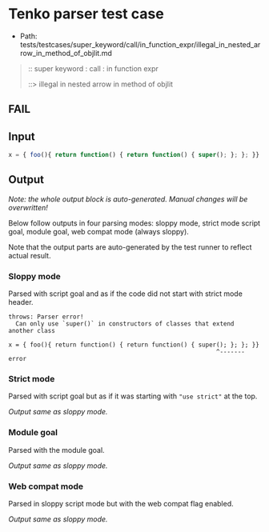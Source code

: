 # Tenko parser test case

- Path: tests/testcases/super_keyword/call/in_function_expr/illegal_in_nested_arrow_in_method_of_objlit.md

> :: super keyword : call : in function expr
>
> ::> illegal in nested arrow in method of objlit
## FAIL

## Input


`````js
x = { foo(){ return function() { return function() { super(); }; }; }}
`````

## Output

_Note: the whole output block is auto-generated. Manual changes will be overwritten!_

Below follow outputs in four parsing modes: sloppy mode, strict mode script goal, module goal, web compat mode (always sloppy).

Note that the output parts are auto-generated by the test runner to reflect actual result.

### Sloppy mode

Parsed with script goal and as if the code did not start with strict mode header.

`````
throws: Parser error!
  Can only use `super()` in constructors of classes that extend another class

x = { foo(){ return function() { return function() { super(); }; }; }}
                                                          ^------- error
`````

### Strict mode

Parsed with script goal but as if it was starting with `"use strict"` at the top.

_Output same as sloppy mode._

### Module goal

Parsed with the module goal.

_Output same as sloppy mode._

### Web compat mode

Parsed in sloppy script mode but with the web compat flag enabled.

_Output same as sloppy mode._
